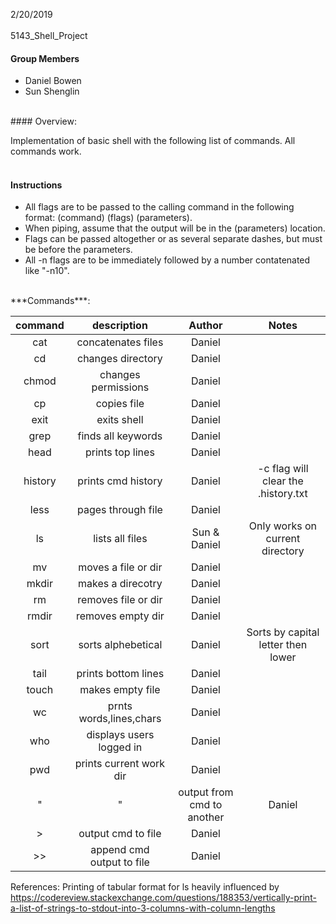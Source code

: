 2/20/2019 <br />
<br />
5143_Shell_Project <br />
#### Group Members

- Daniel Bowen
- Sun Shenglin

 <br />
 #### Overview:
 
Implementation of basic shell with the following list of commands. All commands work.   <br />
<br />
 #### Instructions

- All flags are to be passed to the calling command in the following format: (command) (flags) (parameters).
- When piping, assume that the output will be in the (parameters) location.
- Flags can be passed altogether or as several separate dashes, but must be before the parameters.
- All -n flags are to be immediately followed by a number contatenated like "-n10".
<br />
 ***Commands***:

|   command       |   description            | Author      |    Notes                             |
|:---------------:|:------------------------:|:-----------:|:-----------------------------------: |
| cat             | concatenates files       | Daniel      |                                      |
| cd              | changes directory        | Daniel      |                                      |
| chmod           | changes permissions      | Daniel      |                                      |
| cp              | copies file              | Daniel      |                                      |
| exit            | exits shell              | Daniel      |                                      |
| grep            | finds all keywords       | Daniel      |                                      |
| head            | prints top lines         | Daniel      |                                      |
| history         | prints cmd history       | Daniel      | -c flag will clear the .history.txt  |
| less            | pages through file       | Daniel      |                                      |
| ls              | lists all files          | Sun & Daniel| Only works on current directory      |
| mv              | moves a file or dir      | Daniel      |                                      |
| mkdir           | makes a direcotry        | Daniel      |                                      |
| rm              | removes file or dir      | Daniel      |                                      |
| rmdir           | removes empty dir        | Daniel      |                                      |
| sort            | sorts alphebetical       | Daniel      | Sorts by capital letter then lower   |
| tail            | prints bottom lines      | Daniel      |                                      |
| touch           | makes empty file         | Daniel      |                                      |
| wc              | prnts words,lines,chars  | Daniel      |                                      |
| who             | displays users logged in | Daniel      |                                      |
| pwd             | prints current work dir  | Daniel      |                                      |
|  "|"            |output from cmd to another| Daniel      |                                      |
|  >              | output cmd to file       | Daniel      |                                      |
|  >>             | append cmd output to file| Daniel      |                                      |

References: Printing of tabular format for ls heavily influenced by https://codereview.stackexchange.com/questions/188353/vertically-print-a-list-of-strings-to-stdout-into-3-columns-with-column-lengths
